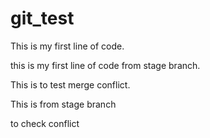 # git_test
This is my first line of code.

this is my first line of code from stage branch.

This is to test merge conflict.


This is from stage branch

to check conflict